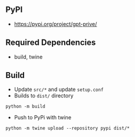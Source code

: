 ## PyPI
- https://pypi.org/project/gpt-prive/

## Required Dependencies 
- build, twine

## Build
- Update `src/*` and update `setup.conf`
- Builds to `dist/` directory
```
python -m build
```
- Push to PyPi with twine
```
python -m twine upload --repository pypi dist/*
```
